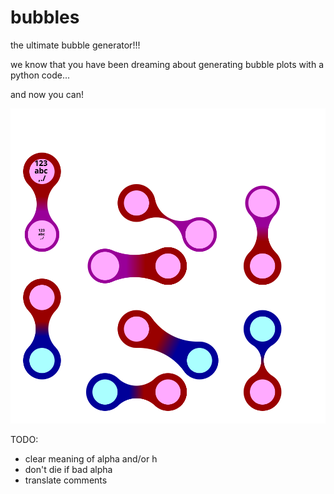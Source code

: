 # bubbles
the ultimate bubble generator!!!

we know that you have been dreaming about generating bubble plots 
with a python code...

and now you can!

![example](example.svg)



TODO:
* clear meaning of alpha and/or h
* don't die if bad alpha
* translate comments

